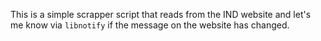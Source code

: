 This is a simple scrapper script that reads from the IND website and let's me know via `libnotify` if the message on the website has changed.
